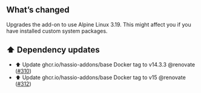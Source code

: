 ## What’s changed

Upgrades the add-on to use Alpine Linux 3.19.
This might affect you if you have installed custom system packages.

## ⬆️ Dependency updates

- ⬆️ Update ghcr.io/hassio-addons/base Docker tag to v14.3.3 @renovate ([#310](https://github.com/hassio-addons/addon-appdaemon/pull/310))
- ⬆️ Update ghcr.io/hassio-addons/base Docker tag to v15 @renovate ([#312](https://github.com/hassio-addons/addon-appdaemon/pull/312))
